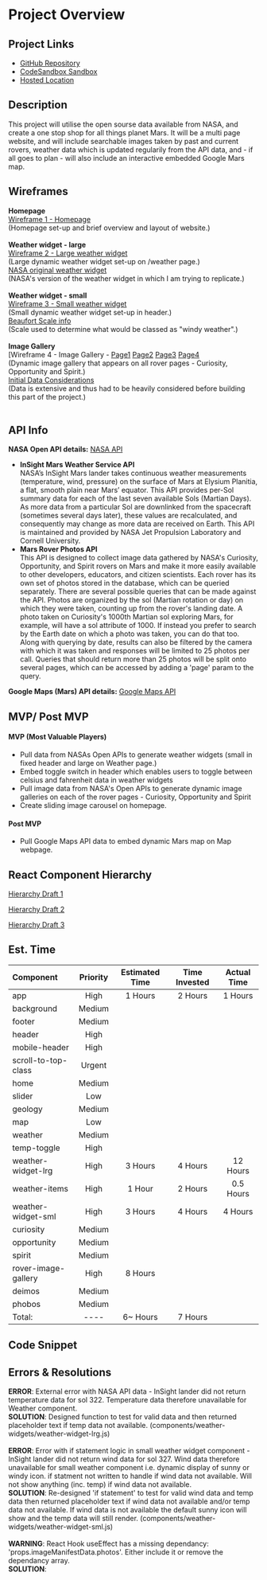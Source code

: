 # Project Overview

## Project Links

- [GitHub Repository](https://github.com/joeyhutchinson/react-project-v2)<br/>
- [CodeSandbox Sandbox](https://codesandbox.io/s/github/joeyhutchinson/react-project-v2)<br/>
- [Hosted Location]()<br/>

## Description

This project will utilise the open sourse data available from NASA, and create a one stop shop for all things planet Mars. It will be a multi page website, and will include searchable images taken by past and current rovers, weather data which is updated regularily from the API data, and - if all goes to plan - will also include an interactive embedded Google Mars map. <br/>

## Wireframes
**Homepage**<br/>
[Wireframe 1 - Homepage](https://photos.google.com/share/AF1QipMwMH7_znQlQ6FihfwVoP3q7yiKVvB8rx86eK0r5B7xNnE1O0N2Gc8Q3nbpsMsDqA?key=RERmXzlZWkRvNmV2Q2JSZkZJbUdyWDllVWhGQ2tR)<br/>
(Homepage set-up and brief overview and layout of website.)<br/><br/>
**Weather widget - large**<br/>
[Wireframe 2 - Large weather widget](https://photos.app.goo.gl/fjddEykfgrUSte257)<br/>
(Large dynamic weather widget set-up on /weather page.)<br/>
[NASA original weather widget](https://mars.nasa.gov/insight/weather/)<br/>
(NASA's version of the weather widget in which I am trying to replicate.)<br/><br/>
**Weather widget - small**<br/>
[Wireframe 3 - Small weather widget](https://photos.app.goo.gl/KwRZbjRRBizgCTLT9)<br/>
(Small dynamic weather widget set-up in header.)<br/>
[Beaufort Scale info](https://en.wikipedia.org/wiki/Beaufort_scale)<br/>
(Scale used to determine what would be classed as "windy weather".)<br/><br/>
**Image Gallery**<br/>
[Wireframe 4 - Image Gallery - [Page1](https://photos.google.com/photo/AF1QipOrqghVA5iReWWFsRYlGjvOTNBMvy0JDf8CvUgh) [Page2](https://photos.google.com/photo/AF1QipOxdLBouTdK0Ru4ZaZNCqLJ4b2gh-pDZzzQG_8p) [Page3](https://photos.google.com/photo/AF1QipOjnzbpnJ7tBPi-KvsQ4UsV988glry0S890rQnt) [Page4](https://photos.google.com/photo/AF1QipOLQew6wGPSSyL-0tUUNedbeYQLIsZQrXCf-Dkw)<br/>
(Dynamic image gallery that appears on all rover pages - Curiosity, Opportunity and Spirit.)<br/>
[Initial Data Considerations](https://photos.google.com/album/AF1QipPEFVTSUa1KCMoMW-Zyf7JQLRd19eIVpqeKOE0e/photo/AF1QipMGjbnhVt2cL22bp0OT9dPxg5niOufVyYjMuQbF)<br/>
(Data is extensive and thus had to be heavily considered before building this part of the project.)<br/><br/>

## API Info

**NASA Open API details:** [NASA API](https://api.nasa.gov/)<br/>

- **InSight Mars Weather Service API**<br/>
  NASA’s InSight Mars lander takes continuous weather measurements (temperature, wind, pressure) on the surface of Mars at Elysium Planitia, a flat, smooth plain near Mars’ equator. This API provides per-Sol summary data for each of the last seven available Sols (Martian Days). As more data from a particular Sol are downlinked from the spacecraft (sometimes several days later), these values are recalculated, and consequently may change as more data are received on Earth. This API is maintained and provided by NASA Jet Propulsion Laboratory and Cornell University.<br/>
- **Mars Rover Photos API**<br/>
  This API is designed to collect image data gathered by NASA's Curiosity, Opportunity, and Spirit rovers on Mars and make it more easily available to other developers, educators, and citizen scientists. Each rover has its own set of photos stored in the database, which can be queried separately. There are several possible queries that can be made against the API. Photos are organized by the sol (Martian rotation or day) on which they were taken, counting up from the rover's landing date. A photo taken on Curiosity's 1000th Martian sol exploring Mars, for example, will have a sol attribute of 1000. If instead you prefer to search by the Earth date on which a photo was taken, you can do that too. Along with querying by date, results can also be filtered by the camera with which it was taken and responses will be limited to 25 photos per call. Queries that should return more than 25 photos will be split onto several pages, which can be accessed by adding a 'page' param to the query.<br/>

**Google Maps (Mars) API details:** [Google Maps API]()<br/>

## MVP/ Post MVP

#### MVP (Most Valuable Players)

- Pull data from NASAs Open APIs to generate weather widgets (small in fixed header and large on Weather page.)
- Embed toggle switch in header which enables users to toggle between celsius and fahrenheit data in weather widgets
- Pull image data from NASA's Open APIs to generate dynamic image galleries on each of the rover pages - Curiosity, Opportunity and Spirit
- Create sliding image carousel on homepage.

#### Post MVP

- Pull Google Maps API data to embed dynamic Mars map on Map webpage.

## React Component Hierarchy

[Hierarchy Draft 1](https://photos.google.com/share/AF1QipOYuBPHb3RH9W9jBdtETHhBwoj3yavbeIQqGHrpgEPBs6_tfuG_WMjnFVA6D6SRPg?key=ZXlLZEJlakpOMDAzWC1hUFpVZFpfWDNrZFE1eEtB)<br />

[Hierarchy Draft 2](https://photos.google.com/u/0/album/AF1QipPEFVTSUa1KCMoMW-Zyf7JQLRd19eIVpqeKOE0e/photo/AF1QipMkkaT_rtQTLL6NQn7zWheBUaugHaqkPqmgVFuU)<br/>

[Hierarchy Draft 3](https://photos.google.com/u/0/album/AF1QipPEFVTSUa1KCMoMW-Zyf7JQLRd19eIVpqeKOE0e/photo/AF1QipOVcEPSP7gOZvvcWb9G61BTuXjRMcWgCLeb1TXO)<br/>

## Est. Time

| Component             | Priority | Estimated Time | Time Invested | Actual Time |
| :--------             | :------: | :------------: | :-----------: | :---------: |
| app                   |   High   |    1 Hours     |    2 Hours    |    1 Hours
| background            |   Medium |                |               |
| footer                |   Medium |                |               |
| header                |   High   |                |               |
| mobile-header         |   High   |                |               |
| scroll-to-top-class   |   Urgent |                |               |
| home                  |   Medium |                |               |
| slider                |   Low    |                |               |
| geology               |   Medium |                |               |
| map                   |   Low    |                |               |
| weather               |   Medium |                |               |
| temp-toggle           |   High   |                |               |
| weather-widget-lrg    |   High   |    3 Hours     |   4 Hours     |    12 Hours
| weather-items         |   High   |    1 Hour      |   2 Hours     |    0.5 Hours
| weather-widget-sml    |   High   |    3 Hours     |   4 Hours     |    4 Hours
| curiosity             |   Medium |                |               |
| opportunity           |   Medium |                |               |
| spirit                |   Medium |                |               |
| rover-image-gallery   |   High   |    8 Hours     |               |
| deimos                |   Medium |                |               |
| phobos                |   Medium |                |               |
| Total:                |   ----   |    6~ Hours    |    7 Hours    |

## Code Snippet

## Errors & Resolutions

**ERROR**: External error with NASA API data - InSight lander did not return temperature data for sol 322. Temperature data therefore unavailable for Weather component.<br/>
**SOLUTION**: Designed function to test for valid data and then returned placeholder text if temp data not available. (components/weather-widgets/weather-widget-lrg.js)<br/><br/>
**ERROR**: Error with if statement logic in small weather widget component - InSight lander did not return wind data for sol 327. Wind data therefore unavailable for small weather component i.e. dynamic display of sunny or windy icon. if statment not written to handle if wind data not available. Will not show anything (inc. temp) if wind data not available.<br/>
**SOLUTION**: Re-designed 'if statement' to test for valid wind data and temp data then returned placeholder text if wind data not available and/or temp data not available. If wind data is not available the default sunny icon will show and the temp data will still render. (components/weather-widgets/weather-widget-sml.js)<br/><br/>
**WARNING**: React Hook useEffect has a missing dependancy: 'props.imageManifestData.photos'. Either include it or remove the dependancy array.<br/>
**SOLUTION**:  
 
